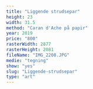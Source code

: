 ```yaml
---
title: "Liggende strudsepar"
height: 23
width: 31.5
method: "Caran d'Ache på papir"
year: 2019
price: "800"
rasterWidth: 2877
rasterHeight: 2081
fileName: "IMG_2208.JPG"
medie: "tegning"
show: "yes"
slug: "Liggende-strudsepar"
type: "art"
---
```

